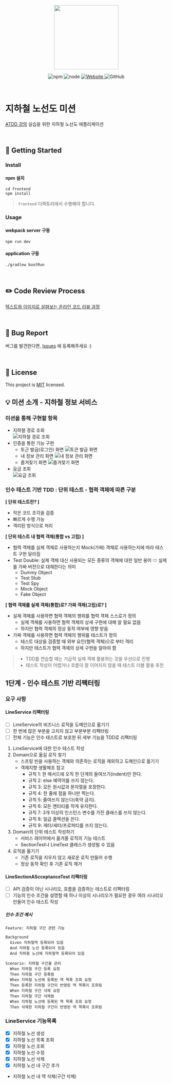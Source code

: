 <p align="center">
    <img width="200px;" src="https://raw.githubusercontent.com/woowacourse/atdd-subway-admin-frontend/master/images/main_logo.png"/>
</p>
<p align="center">
  <img alt="npm" src="https://img.shields.io/badge/npm-6.14.15-blue">
  <img alt="node" src="https://img.shields.io/badge/node-14.18.2-blue">
  <a href="https://edu.nextstep.camp/c/R89PYi5H" alt="nextstep atdd">
    <img alt="Website" src="https://img.shields.io/website?url=https%3A%2F%2Fedu.nextstep.camp%2Fc%2FR89PYi5H">
  </a>
  <img alt="GitHub" src="https://img.shields.io/github/license/next-step/atdd-subway-admin">
</p>

<br>

# 지하철 노선도 미션
[ATDD 강의](https://edu.nextstep.camp/c/R89PYi5H) 실습을 위한 지하철 노선도 애플리케이션

<br>

## 🚀 Getting Started

### Install
#### npm 설치
```
cd frontend
npm install
```
> `frontend` 디렉토리에서 수행해야 합니다.

### Usage
#### webpack server 구동
```
npm run dev
```
#### application 구동
```
./gradlew bootRun
```
<br>

## ✏️ Code Review Process
[텍스트와 이미지로 살펴보는 온라인 코드 리뷰 과정](https://github.com/next-step/nextstep-docs/tree/master/codereview)

<br>

## 🐞 Bug Report

버그를 발견한다면, [Issues](https://github.com/next-step/atdd-subway-service/issues) 에 등록해주세요 :)

<br>

## 📝 License

This project is [MIT](https://github.com/next-step/atdd-subway-service/blob/master/LICENSE.md) licensed.

## 💡 미션 소개 - 지하철 정보 서비스
### 미션을 통해 구현할 항목
- 지하철 경로 조회<br>
![지하철 경로 조회](./files/경로조회기능.png)
- 인증을 통한 기능 구현
  - 토근 발급(로그인) 화면
  ![토큰 발급 화면](./files/인증을통한기능.png)
  - 내 정보 관리 화면
  ![내 정보 관리 화면](./files/내정보관리화면.png)
  - 즐겨찾기 화면
  ![즐겨찾기 화면](./files/즐겨찾기화면.png)
- 요금 조회<br>
![요금 조회](./files/요금조회.png)

### 인수 테스트 기반 TDD : 단위 테스트 - 협력 객체에 따른 구분
**[ 단위 테스트란? ]**
- 작은 코드 조각을 검증
- 빠르게 수행 가능
- 격리된 방식으로 처리

**[ 단위 테스트 내 협력 객체(통합 vs 고립) ]**
- 협력 객체를 실제 객체로 사용하는지 Mock(가짜) 객체로 사용하는지에 따라 테스트 구현 달라짐
- Test Double: 실제 객체 대신 사용되는 모든 종류의 객체에 대한 일반 용어 ⇨ 실제를 가짜 버전으로 대체한다는 의미
  - Dummy Object
  - Test Stub
  - Test Spy
  - Mock Object
  - Fake Object

**[ 협력 객체를 실제 객체(통합)로? 가짜 객체(고립)로? ]**
- 실제 객체를 사용하면 협력 객체의 행위를 협력 객체 스스로가 정의
  - 실제 객체를 사용하면 협력 객체의 상세 구현에 대해 알 필요 없음
  - 하지만 협력 객체의 정상 동작 여부에 영향 받음
- 가짜 객체를 사용하면 협력 객체의 행위를 테스트가 정의
  - 테스트 대상을 검증할 때 외부 요인(협력 객체)으로 부터 격리
  - 하지만 테스트가 협력 객체의 상세 구현을 알아야 함
> - TDD를 연습할 때는 가급적 실제 객체 활용하는 것을 우선으로 진행<br>
> - 테스트 작성이 어렵거나 흐름이 잘 이어지지 않을 때 테스트 더블 활용 추천

## 1단계 - 인수 테스트 기반 리팩터링
### 요구 사항
#### LineService 리팩터링
* [ ] LineService의 비즈니스 로직을 도메인으로 옮기기
* [ ] 한 번에 많은 부분을 고치지 않고 부분부분 리팩터링
* [ ] 전체 기능은 인수 테스트로 보호한 뒤 세부 기능을 TDD로 리팩터링
1. LineService에 대한 인수 테스트 작성
2. Domain으로 옮길 로직 찾기
   * 스프링 빈을 사용하는 객체와 의존하는 로직을 제외하고 도메인으로 옮기기
   * 객체지향 생활체조 참고 
     * 규칙 1: 한 메서드에 오직 한 단계의 들여쓰기(indent)만 한다.
     * 규칙 2: else 예약어를 쓰지 않는다.
     * 규칙 3: 모든 원시값과 문자열을 포장한다.
     * 규칙 4: 한 줄에 점을 하나만 찍는다.
     * 규칙 5: 줄여쓰지 않는다(축약 금지).
     * 규칙 6: 모든 엔티티를 작게 유지한다.
     * 규칙 7: 3개 이상의 인스턴스 변수를 가진 클래스를 쓰지 않는다.
     * 규칙 8: 일급 콜렉션을 쓴다.
     * 규칙 9: 게터/세터/프로퍼티를 쓰지 않는다.
3. Domain의 단위 테스트 작성하기
   * 서비스 레이어에서 옮겨올 로직의 기능 테스트
   * SectionTest나 LineTest 클래스가 생성될 수 있음
4. 로직을 옮기기
   * 기존 로직을 지우지 않고 새로운 로직 만들어 수행
   * 정상 동작 확인 후 기존 로직 제거
#### LineSectionAScceptanceTest 리팩터링
* [ ] API 검증이 아닌 시나리오, 흐름을 검증하는 테스트로 리팩터링
* [ ] 기능의 인수 조건을 설명할 때 하나 이상의 시나리오가 필요한 경우 여러 시나리오 만들어 인수 테스트 작성
##### 인수 조건 예시
  ```text
  Feature: 지하철 구간 관련 기능

  Background 
    Given 지하철역 등록되어 있음
    And 지하철 노선 등록되어 있음
    And 지하철 노선에 지하철역 등록되어 있음

  Scenario: 지하철 구간을 관리
    When 지하철 구간 등록 요청
    Then 지하철 구간 등록됨
    When 지하철 노선에 등록된 역 목록 조회 요청
    Then 등록한 지하철 구간이 반영된 역 목록이 조회됨
    When 지하철 구간 삭제 요청
    Then 지하철 구간 삭제됨
    When 지하철 노선에 등록된 역 목록 조회 요청
    Then 삭제한 지하철 구간이 반영된 역 목록이 조회됨
  ```
### LineService 기능목록
- [x] 지하철 노선 생성
- [x] 지하철 노선 목록 조회
- [x] 지하철 노선 조회
- [x] 지하철 노선 수정
- [x] 지하철 노선 삭제
- [x] 지하철 노선 내 구간 추가
- 지하철 노선 내 역 삭제(구간 삭제)
